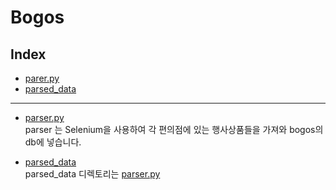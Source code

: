 # Bogos

## Index  
- [parer.py](#parser.py)  
- [parsed_data](#parsed_data)  







---

- [parser.py](https://github.com/MinHeum/Bogos/blob/master/parser.py)  
parser 는 Selenium을 사용하여 각 편의점에 있는 행사상품들을 가져와 bogos의 db에 넣습니다.  
  
- [parsed_data](https://github.com/MinHeum/Bogos/tree/master/parsed_data)  
parsed_data 디렉토리는 [parser.py](#parser.py)